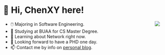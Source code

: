 
# 👋 Hi, ChenXY here!

<img align="right" src="https://count.getloli.com/get/@creator-129:github?theme=asoul">

- 🖱️ Majoring in Software Engineering.
- 👀 Studying at BUAA for CS Master Degree.
- 🌱 Learning about Network right now.
- 💞️ Looking forward to have a PHD one day.
- 📫 Contact me by info on [personal blog](https://dungeons.ac.cn).


